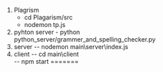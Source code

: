 
1. Plagrism
   - cd Plagarism/src
   - nodemon tp.js
2. pyhton server - python python_server/grammer_and_spelling_checker.py
3. server -- nodemon main\server\index.js
4. client -- cd main\client\
          --  npm start
=======
